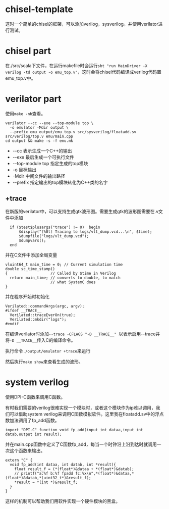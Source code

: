 # chisel-template

这时一个简单的chisel的框架，可以添加verilog，sysverilog。并使用verilator进行测试。

# chisel part
在./src/scala下文件，在运行makefile时会运行```sbt "run MainDriver -X verilog -td output -o emu_top.v"```，这时会将chisel代码编译成verilog代码置emu_top.v中。

# verilator part
使用```make -nb```查看。
```
verilator --cc --exe --top-module top \
  -o emulator -Mdir output \
  --prefix emu output/emu_top.v src/sysverilog/floatadd.sv src/verilog/top.v emu/main.cpp 
cd output && make -s -f emu.mk
```
* --cc 表示生成一个C++的输出
* --exe 最后生成一个可执行文件
* --top-module top 指定生成的top模块
* -o 目标输出
* -Mdir 中间文件的输出路径
* --prefix 指定输出的top模块转化为C++类的名字

## +trace
在新版的verilator中，可以支持生成gtk波形图。需要生成gtk的波形图需要在.v文件中添加
```
  if ($test$plusargs("trace") != 0)  begin
      $display("[%0t] Tracing to logs/vlt_dump.vcd...\n", $time);
      $dumpfile("logs/vlt_dump.vcd");
      $dumpvars();
  end
```
并在C文件中添加全局变量
```
vluint64_t main_time = 0; // Current simulation time
double sc_time_stamp()
{                   // Called by $time in Verilog
  return main_time; // converts to double, to match
                    // what SystemC does
}
```
并在程序开始时初始化
```
Verilated::commandArgs(argc, argv);
#ifdef __TRACE__
  Verilated::traceEverOn(true);
  Verilated::mkdir("logs");
#endif
```
在编译verilator时添加```--trace -CFLAGS "-D __TRACE__" ```以表示启用--trace并将```-D __TRACE__```传入C的编译命令。

执行命令```./output/emulator +trace```来运行

然后执行```make show```来查看生成的波形。

# system verilog
使用DPI-C函数来调用C函数。

有时我们需要的verilog很难实现一个模块时，或者这个模块作为ip难以调用，我们可以借助system verilog来调用C函数模拟软件。这里我在floatadd.sv中的浮点数加法调用了fp_add函数。
```
import "DPI-C" function void fp_add(input int dataa,input int datab,output int result);
```
并在main.cpp函数中定义了C函数fp_add，每当一个时钟沿上沿到达时就调用一次这个函数来输出。
```
extern "C" {
  void fp_add(int dataa, int datab, int *result){
    float result_f = (*(float*)&dataa + *(float*)&datab);
    // printf("a:%f b:%f fpadd fc:%x\n",*(float*)&dataa,*(float*)&datab,*(uint32_t*)&result_f);
    *result = *(int *)&result_f;
  }
}
```
这样的机制可以帮助我们用软件实现一个硬件模块的黑盒。